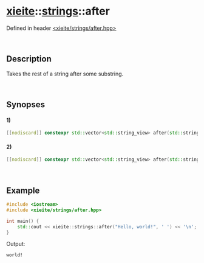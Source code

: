# [xieite](../../xieite.md)\:\:[strings](../../strings.md)\:\:after
Defined in header [<xieite/strings/after.hpp>](../../../include/xieite/strings/after.hpp)

&nbsp;

## Description
Takes the rest of a string after some substring.

&nbsp;

## Synopses
#### 1)
```cpp
[[nodiscard]] constexpr std::vector<std::string_view> after(std::string_view string, std::string_view start) noexcept;
```
#### 2)
```cpp
[[nodiscard]] constexpr std::vector<std::string_view> after(std::string_view string, char start) noexcept;
```

&nbsp;

## Example
```cpp
#include <iostream>
#include <xieite/strings/after.hpp>

int main() {
    std::cout << xieite::strings::after("Hello, world!", ' ') << '\n';
}
```
Output:
```
world!
```

